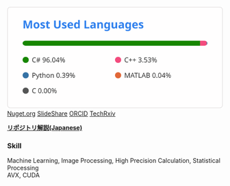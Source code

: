 ![top lang](https://github.com/tk-yoshimura/tk-yoshimura/blob/main/figures/top_lang.svg)  
[Nuget.org](https://www.nuget.org/profiles/T.Yoshimura) 
[SlideShare](https://www.slideshare.net/TakumaYoshimura2) 
[ORCID](https://orcid.org/0000-0001-9224-1757)
[TechRxiv](https://www.techrxiv.org/authors/Takuma_Yoshimura/8457516)  

[**リポジトリ解説(Japanese)**](https://github.com/tk-yoshimura/tk-yoshimura/blob/main/portrait/github_tyoshimura.pdf)  

### Skill  
Machine Learning, Image Processing, High Precision Calculation, Statistical Processing  
AVX, CUDA
